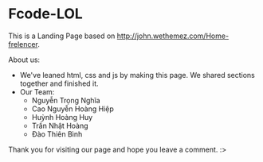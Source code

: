 # Fcode-LOL
This is a Landing Page based on http://john.wethemez.com/Home-frelencer.

About us:
  - We've leaned html, css and js by making this page. We shared sections together and finished it.
  - Our Team:
    + Nguyễn Trọng Nghĩa
    + Cao Nguyễn Hoàng Hiệp
    + Huỳnh Hoàng Huy
    + Trần Nhật Hoàng
    + Đào Thiên Bình

Thank you for visiting our page and hope you leave a comment. :>
